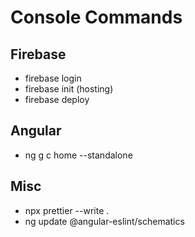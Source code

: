 # Console Commands

## Firebase

- firebase login
- firebase init (hosting)
- firebase deploy

## Angular

- ng g c home --standalone

## Misc

- npx prettier --write .
- ng update @angular-eslint/schematics
